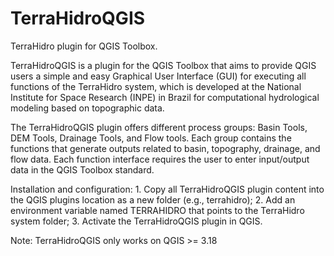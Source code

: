 # TerraHidroQGIS
TerraHidro plugin for QGIS Toolbox.

TerraHidroQGIS is a plugin for the QGIS Toolbox that aims to provide QGIS users a simple and easy Graphical User Interface (GUI) for executing all functions of the TerraHidro system, which is developed at the National Institute for Space Research (INPE) in Brazil for computational hydrological modeling based on topographic data.

The TerraHidroQGIS plugin offers different process groups: Basin Tools, DEM Tools, Drainage Tools, and Flow tools. Each group contains the functions that generate outputs related to basin, topography, drainage, and flow data. Each function interface requires the user to enter input/output data in the QGIS Toolbox standard.

Installation and configuration: 1. Copy all TerraHidroQGIS plugin content into the QGIS plugins location as a new folder (e.g., terrahidro); 2. Add an environment variable named TERRAHIDRO that points to the TerraHidro system folder; 3. Activate the TerraHidroQGIS plugin in QGIS.

Note: TerraHidroQGIS only works on QGIS >= 3.18
